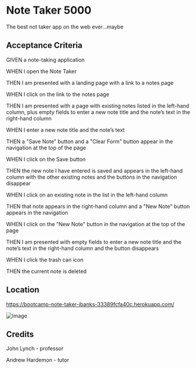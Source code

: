 # Note Taker 5000
The best not taker app on the web ever...maybe

## Acceptance Criteria

GIVEN a note-taking application

WHEN I open the Note Taker

THEN I am presented with a landing page with a link to a notes page

WHEN I click on the link to the notes page

THEN I am presented with a page with existing notes listed in the left-hand column, plus empty fields to enter a new note title and the note’s text in the right-hand column

WHEN I enter a new note title and the note’s text

THEN a "Save Note" button and a "Clear Form" button appear in the navigation at the top of the page

WHEN I click on the Save button

THEN the new note I have entered is saved and appears in the left-hand column with the other existing notes and the buttons in the navigation disappear

WHEN I click on an existing note in the list in the left-hand column

THEN that note appears in the right-hand column and a "New Note" button appears in the navigation

WHEN I click on the "New Note" button in the navigation at the top of the page

THEN I am presented with empty fields to enter a new note title and the note’s text in the right-hand column and the button disappears

WHEN I click the trash can icon

THEN the current note is deleted

## Location

https://bootcamp-note-taker-jbanks-33389fcfa40c.herokuapp.com/

![image](https://github.com/wiph2004/NoteTaker5000/assets/149805523/fda63899-eb58-4357-9662-2c7f216c9ec6)


## Credits
John Lynch - professor

Andrew Hardemon - tutor


